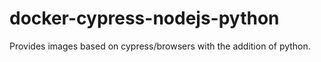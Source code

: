 # docker-cypress-nodejs-python

Provides images based on cypress/browsers with the addition of python.
